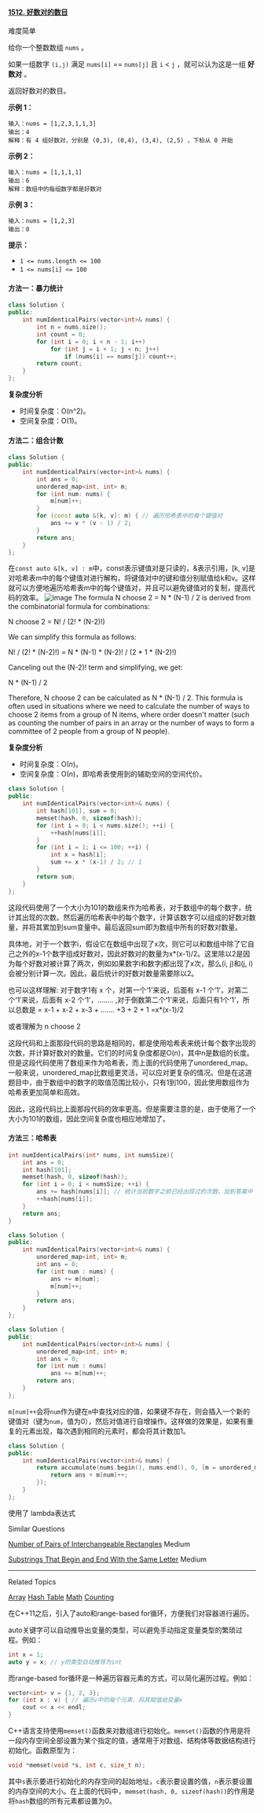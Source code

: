 #### [1512. 好数对的数目](https://leetcode.cn/problems/number-of-good-pairs/)

难度简单

给你一个整数数组  `nums`  。

如果一组数字  `(i,j)`  满足  `nums[i]`  ==  `nums[j]`  且  `i`  <  `j`  ，就可以认为这是一组  **好数对**  。

返回好数对的数目。

**示例 1：**
```
输入：nums = [1,2,3,1,1,3]
输出：4
解释：有 4 组好数对，分别是 (0,3), (0,4), (3,4), (2,5) ，下标从 0 开始
```
**示例 2：**
```
输入：nums = [1,1,1,1]
输出：6
解释：数组中的每组数字都是好数对
```
**示例 3：**
```
输入：nums = [1,2,3]
输出：0
```
**提示：**

-   `1 <= nums.length <= 100`
-   `1 <= nums[i] <= 100`

#### 方法一：暴力统计
```cpp
class Solution {
public:
    int numIdenticalPairs(vector<int>& nums) {
        int n = nums.size();
        int count = 0;
        for (int i = 0; i < n - 1; i++)
            for (int j = i + 1; j < n; j++)
                if (nums[i] == nums[j]) count++;
        return count;
    }
};
```
**复杂度分析**

- 时间复杂度：O(n^2)。
- 空间复杂度：O(1)。

#### 方法二：组合计数
```cpp
class Solution {
public:
    int numIdenticalPairs(vector<int>& nums) {
        int ans = 0;
        unordered_map<int, int> m;
        for (int num: nums) {
            m[num]++;
        }
        for (const auto &[k, v]: m) { // 遍历哈希表中的每个键值对
            ans += v * (v - 1) / 2;
        }
        return ans;
    }
};
```
在`const auto &[k, v] : m`中，const表示键值对是只读的，&表示引用，[k, v]是对哈希表m中的每个键值对进行解构，将键值对中的键和值分别赋值给k和v。这样就可以方便地遍历哈希表m中的每个键值对，并且可以避免键值对的复制，提高代码的效率。
![image](https://github.com/qifeibro/likou_note/assets/87322305/8a3677e1-0e1f-4929-92ed-3071b98d0b26)
The formula N choose 2 = N * (N-1) / 2 is derived from the combinatorial formula for combinations:

N choose 2 = N! / (2! * (N-2)!)

We can simplify this formula as follows:

N! / (2! * (N-2)!) = N * (N-1) * (N-2)! / (2 * 1 * (N-2)!)

Canceling out the (N-2)! term and simplifying, we get:

N * (N-1) / 2

Therefore, N choose 2 can be calculated as N * (N-1) / 2. This formula is often used in situations where we need to calculate the number of ways to choose 2 items from a group of N items, where order doesn't matter (such as counting the number of pairs in an array or the number of ways to form a committee of 2 people from a group of N people).

**复杂度分析**

- 时间复杂度：O(*n*)。
- 空间复杂度：O(*n*)，即哈希表使用到的辅助空间的空间代价。

```cpp
class Solution {
public:
    int numIdenticalPairs(vector<int>& nums) {
        int hash[101], sum = 0;
        memset(hash, 0, sizeof(hash));
        for (int i = 0; i < nums.size(); ++i) {
            ++hash[nums[i]];
        }
        for (int i = 1; i <= 100; ++i) {
            int x = hash[i];
            sum += x * (x-1) / 2; // 1
        }
        return sum;
    }
};
```
这段代码使用了一个大小为101的数组来作为哈希表，对于数组中的每个数字，统计其出现的次数。然后遍历哈希表中的每个数字，计算该数字可以组成的好数对数量，并将其累加到sum变量中。最后返回sum即为数组中所有的好数对数量。

具体地，对于一个数字i，假设它在数组中出现了x次，则它可以和数组中除了它自己之外的x-1个数字组成好数对，因此好数对的数量为x*(x-1)/2。这里除以2是因为每个好数对被计算了两次，例如如果数字i和数字j都出现了x次，那么(i, j)和(j, i)会被分别计算一次。因此，最后统计的好数对数量需要除以2。

也可以这样理解: 对于数字1有 x 个，对第一个‘1’来说，后面有 x-1 个‘1’，对第二个‘1’来说，后面有 x-2 个‘1’，........ ,对于倒数第二个‘1’来说，后面只有1个‘1’，所以总数是 = x-1 + x-2 + x-3 + ....... +3 + 2 + 1 =x*(x-1)/2

或者理解为 n choose 2

这段代码和上面那段代码的思路是相同的，都是使用哈希表来统计每个数字出现的次数，并计算好数对的数量。它们的时间复杂度都是O(n)，其中n是数组的长度。但是这段代码使用了数组来作为哈希表，而上面的代码使用了unordered_map。一般来说，unordered_map比数组更灵活，可以应对更复杂的情况。但是在这道题目中，由于数组中的数字的取值范围比较小，只有1到100，因此使用数组作为哈希表更加简单和高效。

因此，这段代码比上面那段代码的效率更高。但是需要注意的是，由于使用了一个大小为101的数组，因此空间复杂度也相应地增加了。

#### 方法三：哈希表
```c
int numIdenticalPairs(int* nums, int numsSize){
    int ans = 0;
    int hash[101];
    memset(hash, 0, sizeof(hash));
    for (int i = 0; i < numsSize; ++i) {
        ans += hash[nums[i]]; // 统计当前数字之前已经出现过的次数，加到答案中
        ++hash[nums[i]];
    }
    return ans;
}
```

```cpp
class Solution {
public:
    int numIdenticalPairs(vector<int>& nums) {
        unordered_map<int, int> m;
        int ans = 0;
        for (int num : nums) {
            ans += m[num];
            m[num]++;
        }
        return ans;
    }
};
```

```cpp
class Solution {
public:
    int numIdenticalPairs(vector<int>& nums) {
        unordered_map<int, int> m;
        int ans = 0;
        for (int num : nums)
            ans += m[num]++;
        return ans;
    }
};
```
`m[num]++`会将`num`作为键在`m`中查找对应的值，如果键不存在，则会插入一个新的键值对（键为`num`，值为0），然后对值进行自增操作。这样做的效果是，如果有重复的元素出现，每次遇到相同的元素时，都会将其计数加1。

```cpp
class Solution {
public:
    int numIdenticalPairs(vector<int>& nums) {
        return accumulate(nums.begin(), nums.end(), 0, [m = unordered_map<int, int> {}] (auto ans, auto num) mutable {
            return ans + m[num]++;
        });
    }
};
```
使用了 lambda表达式

Similar Questions

[Number of Pairs of Interchangeable Rectangles](https://leetcode.com/problems/number-of-pairs-of-interchangeable-rectangles/) Medium

[Substrings That Begin and End With the Same Letter](https://leetcode.com/problems/substrings-that-begin-and-end-with-the-same-letter/) Medium

----------

Related Topics

[Array](https://leetcode.com/tag/array/) [Hash Table](https://leetcode.com/tag/hash-table/) [Math](https://leetcode.com/tag/math/) [Counting](https://leetcode.com/tag/counting/)

在C++11之后，引入了auto和range-based for循环，方便我们对容器进行遍历。

auto关键字可以自动推导出变量的类型，可以避免手动指定变量类型的繁琐过程。例如：
```cpp
int x = 1;
auto y = x; // y的类型自动推导为int
```
而range-based for循环是一种遍历容器元素的方式，可以简化遍历过程。例如：
```cpp
vector<int> v = {1, 2, 3};
for (int x : v) { // 遍历v中的每个元素，将其赋值给变量x
    cout << x << endl;
}
```

C++语言支持使用`memset()`函数来对数组进行初始化。`memset()`函数的作用是将一段内存空间全部设置为某个指定的值，通常用于对数组、结构体等数据结构进行初始化。函数原型为：
```cpp
void *memset(void *s, int c, size_t n);
```
其中`s`表示要进行初始化的内存空间的起始地址，`c`表示要设置的值，`n`表示要设置的内存空间的大小。在上面的代码中，`memset(hash, 0, sizeof(hash))`的作用是将`hash`数组的所有元素都设置为0。
